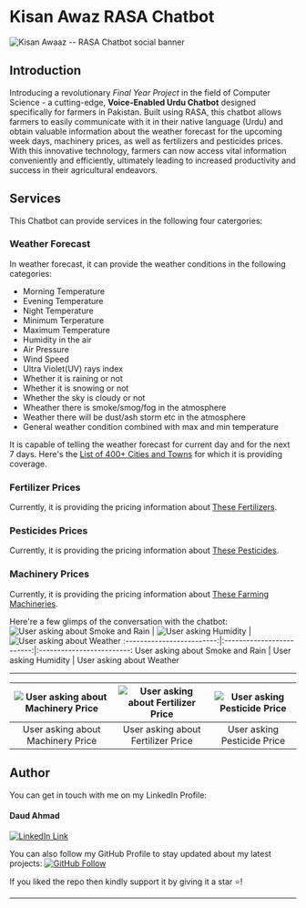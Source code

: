 # Kisan Awaz RASA Chatbot

![Kisan Awaaz -- RASA Chatbot social banner](https://github.com/DaudAhmad0303/kisan-awaz-rasa-chatbot-fyp/assets/73556387/0dcff56a-e8d6-4f55-b161-07ff77179f4f)


## Introduction
Introducing a revolutionary *Final Year Project* in the field of Computer Science - a cutting-edge, **Voice-Enabled Urdu Chatbot** designed specifically for farmers in Pakistan. Built using RASA, this chatbot allows farmers to easily communicate with it in their native language (Urdu) and obtain valuable information about the weather forecast for the upcoming week days, machinery prices, as well as fertilizers and pesticides prices. With this innovative technology, farmers can now access vital information conveniently and efficiently, ultimately leading to increased productivity and success in their agricultural endeavors.

## Services
This Chatbot can provide services in the following four catergories:

### Weather Forecast
In weather forecast, it can provide the weather conditions in the following categories:
  - Morning Temperature
  - Evening Temperature
  - Night Temperature
  - Minimum Terperature
  - Maximum Temperature
  - Humidity in the air
  - Air Pressure
  - Wind Speed
  - Ultra Violet(UV) rays index
  - Whether it is raining or not
  - Whether it is snowing or not
  - Whether the sky is cloudy or not
  - Wheather there is smoke/smog/fog in the atmosphere
  - Weather there will be dust/ash storm etc in the atmosphere
  - General weather condition combined with max and min temperature

It is capable of telling the weather forecast for current day and for the next 7 days. Here's the [List of 400+ Cities and Towns](actions/data_for_fuzzy_string/CitiesList490.txt) for which it is providing coverage.

### Fertilizer Prices
Currently, it is providing the pricing information about [These Fertilizers](actions/data_for_fuzzy_string/FertilizersList.txt).

### Pesticides Prices
Currently, it is providing the pricing information about [These Pesticides](actions/data_for_fuzzy_string/PesticidesLists.txt).

### Machinery Prices
Currently, it is providing the pricing information about [These Farming Machineries](actions/data_for_fuzzy_string/MachineryList.txt).

Here're a few glimps of the conversation with the chatbot:
![User asking about Smoke and Rain](https://github.com/DaudAhmad0303/kisan-awaz-rasa-chatbot-fyp/assets/73556387/4d975617-ec2a-42b9-8bc1-18d128642c37) | ![User asking Humidity](https://github.com/DaudAhmad0303/kisan-awaz-rasa-chatbot-fyp/assets/73556387/461c4abd-e377-453d-b40d-69845749f7f8) | ![User asking about Weather](https://github.com/DaudAhmad0303/kisan-awaz-rasa-chatbot-fyp/assets/73556387/fda71e51-d7cf-41ac-9087-4dc4c6f206ab)
:-------------------------:|:-------------------------:|:-------------------------:
User asking about Smoke and Rain       | User asking Humidity       | User asking about Weather

---
![User asking about Machinery Price](https://github.com/DaudAhmad0303/kisan-awaz-rasa-chatbot-fyp/assets/73556387/5f95b014-711a-4a0a-8eea-fcccd0bf8acf) | ![User asking about Fertilizer Price](https://github.com/DaudAhmad0303/kisan-awaz-rasa-chatbot-fyp/assets/73556387/6eebb5d2-5bdd-47f1-a3e3-8cffdb5ea8ea) | ![User asking Pesticide Price](https://github.com/DaudAhmad0303/kisan-awaz-rasa-chatbot-fyp/assets/73556387/2631e989-3090-4862-a586-4ef0127f6806)
:-------------------------:|:-------------------------:|:-------------------------:
User asking about Machinery Price       | User asking about Fertilizer Price       | User asking Pesticide Price


## Author
You can get in touch with me on my LinkedIn Profile:

#### Daud Ahmad
[![LinkedIn Link](https://img.shields.io/badge/Connect-daudahmad0303-blue.svg?logo=linkedin&longCache=true&style=social&label=Connect
)](https://www.linkedin.com/in/daudahmad0303)

You can also follow my GitHub Profile to stay updated about my latest projects: [![GitHub Follow](https://img.shields.io/badge/Connect-daudahmad0303-blue.svg?logo=Github&longCache=true&style=social&label=Follow)](https://github.com/daudahmad0303)

If you liked the repo then kindly support it by giving it a star ⭐!

<!--     Uploaded Photoes for Demo in Assessts
![User asking about Smoke and Rain](https://github.com/DaudAhmad0303/kisan-awaz-rasa-chatbot-fyp/assets/73556387/4d975617-ec2a-42b9-8bc1-18d128642c37)
![User asking Humidity](https://github.com/DaudAhmad0303/kisan-awaz-rasa-chatbot-fyp/assets/73556387/461c4abd-e377-453d-b40d-69845749f7f8)
![User asking about Weather](https://github.com/DaudAhmad0303/kisan-awaz-rasa-chatbot-fyp/assets/73556387/fda71e51-d7cf-41ac-9087-4dc4c6f206ab)
![User asking about Machinery Price](https://github.com/DaudAhmad0303/kisan-awaz-rasa-chatbot-fyp/assets/73556387/5f95b014-711a-4a0a-8eea-fcccd0bf8acf)
![User asking about Fertilizer Price](https://github.com/DaudAhmad0303/kisan-awaz-rasa-chatbot-fyp/assets/73556387/6eebb5d2-5bdd-47f1-a3e3-8cffdb5ea8ea)
![User asking Pesticide Price](https://github.com/DaudAhmad0303/kisan-awaz-rasa-chatbot-fyp/assets/73556387/2631e989-3090-4862-a586-4ef0127f6806) -->



<!-- [![Demo](youtu.be/xzHSMCObhH0)](https://abc.com) -->
<!-- <iframe width="560" height="315" src="https://www.youtube.com/embed/xzHSMCObhH0" title="KISAN AWAZ" frameborder="0" allow="accelerometer; autoplay; clipboard-write; encrypted-media; gyroscope; picture-in-picture; web-share" allowfullscreen></iframe> -->

<!-- <iframe width="560" height="315" src="https://www.youtube.com/embed/xzHSMCObhH0" frameborder="0" allowfullscreen></iframe> -->


---

